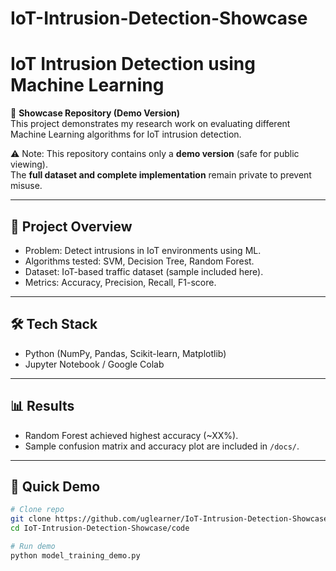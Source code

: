 # IoT-Intrusion-Detection-Showcase



# IoT Intrusion Detection using Machine Learning

🚀 **Showcase Repository (Demo Version)**  
This project demonstrates my research work on evaluating different Machine Learning algorithms for IoT intrusion detection.  

⚠️ Note: This repository contains only a **demo version** (safe for public viewing).  
The **full dataset and complete implementation** remain private to prevent misuse.  

---

## 📌 Project Overview
- Problem: Detect intrusions in IoT environments using ML.  
- Algorithms tested: SVM, Decision Tree, Random Forest.  
- Dataset: IoT-based traffic dataset (sample included here).  
- Metrics: Accuracy, Precision, Recall, F1-score.  

---

## 🛠️ Tech Stack
- Python (NumPy, Pandas, Scikit-learn, Matplotlib)  
- Jupyter Notebook / Google Colab  

---

## 📊 Results
- Random Forest achieved highest accuracy (~XX%).  
- Sample confusion matrix and accuracy plot are included in `/docs/`.  

---

## 🚀 Quick Demo
```bash
# Clone repo
git clone https://github.com/uglearner/IoT-Intrusion-Detection-Showcase.git
cd IoT-Intrusion-Detection-Showcase/code

# Run demo
python model_training_demo.py

